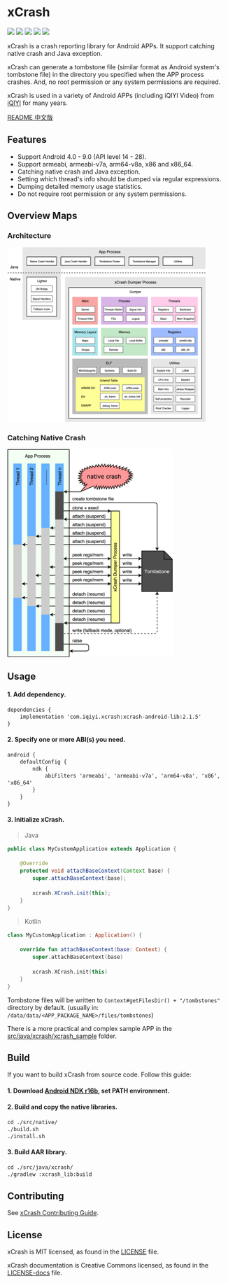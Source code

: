 # xCrash

![](https://img.shields.io/badge/license-MIT-brightgreen.svg?style=flat)
![](https://img.shields.io/badge/PRs-welcome-brightgreen.svg?style=flat)
![](https://img.shields.io/badge/release-2.1.5-red.svg?style=flat)
![](https://img.shields.io/badge/Android-4.0%20--%209.0-blue.svg?style=flat)
![](https://img.shields.io/badge/arch-armeabi%20%7C%20armeabi--v7a%20%7C%20arm64--v8a%20%7C%20x86%20%7C%20x86__64-blue.svg?style=flat)

xCrash is a crash reporting library for Android APPs. It support catching native crash and Java exception.

xCrash can generate a tombstone file (similar format as Android system's tombstone file) in the directory you specified when the APP process crashes. And, no root permission or any system permissions are required.

xCrash is used in a variety of Android APPs (including iQIYI Video) from [iQIYI](http://www.iqiyi.com/) for many years.

[README 中文版](README.zh-CN.md)


## Features

* Support Android 4.0 - 9.0 (API level 14 - 28).
* Support armeabi, armeabi-v7a, arm64-v8a, x86 and x86_64.
* Catching native crash and Java exception.
* Setting which thread's info should be dumped via regular expressions.
* Dumping detailed memory usage statistics.
* Do not require root permission or any system permissions.


## Overview Maps

### Architecture

<p align="left"><img src="doc/architecture.png" alt="catching native crash" width="90%"></p>

### Catching Native Crash

<p align="left"><img src="doc/catching_native_crash.png" alt="catching native crash" width="75%"></p>


## Usage

#### 1. Add dependency.

```Gradle
dependencies {
    implementation 'com.iqiyi.xcrash:xcrash-android-lib:2.1.5'
}
```

#### 2. Specify one or more ABI(s) you need.

```Gradle
android {
    defaultConfig {
        ndk {
            abiFilters 'armeabi', 'armeabi-v7a', 'arm64-v8a', 'x86', 'x86_64'
        }
    }
}
```

#### 3. Initialize xCrash.

> Java

```Java
public class MyCustomApplication extends Application {

    @Override
    protected void attachBaseContext(Context base) {
        super.attachBaseContext(base);
        
        xcrash.XCrash.init(this);
    }
}
```

> Kotlin

```Kotlin
class MyCustomApplication : Application() {

    override fun attachBaseContext(base: Context) {
        super.attachBaseContext(base)

        xcrash.XCrash.init(this)
    }
}
```

Tombstone files will be written to `Context#getFilesDir() + "/tombstones"` directory by default. (usually in: `/data/data/<APP_PACKAGE_NAME>/files/tombstones`)

There is a more practical and complex sample APP in the [src/java/xcrash/xcrash_sample](src/java/xcrash/xcrash_sample) folder.


## Build

If you want to build xCrash from source code. Follow this guide:

#### 1. Download [Android NDK r16b](https://developer.android.com/ndk/downloads/revision_history.html), set PATH environment. 

#### 2. Build and copy the native libraries.

```
cd ./src/native/
./build.sh
./install.sh
```

#### 3. Build AAR library.

```
cd ./src/java/xcrash/
./gradlew :xcrash_lib:build
```


## Contributing

See [xCrash Contributing Guide](CONTRIBUTING.md).


## License

xCrash is MIT licensed, as found in the [LICENSE](LICENSE) file.

xCrash documentation is Creative Commons licensed, as found in the [LICENSE-docs](LICENSE-docs) file.
